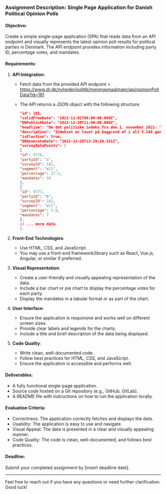 ### Assignment Description: Single Page Application for Danish Political Opinion Polls

#### Objective:

Create a simple single-page application (SPA) that reads data from an API endpoint and visually represents the latest opinion poll results for political parties in Denmark. The API endpoint provides information including party ID, percentage votes, and mandates.

#### Requirements:

1. **API Integration**:

   - Fetch data from the provided API endpoint = https://www.dr.dk/nyheder/politik/meningsmaalinger/api/opinionPollData?id=181
   - The API returns a JSON object with the following structure:

     ```json
     "id": 181,
     "validFromDate": "2022-11-01T00:00:00.000Z",
     "DRPublishDate": "2022-12-20T11:00:00.000Z",
     "headline": "Om det politiske indeks fra den 1. november 2022: ",
     "description": "Indekset er lavet på baggrund af i alt 5.548 gennemførte interviews med repræsentativt udvalgte danskere på 18 år og derover, hvoraf 4.416 (80 pct.) har afgivet et partivalg. Den maksimale usikkerhed på de overordnede resultater er +/÷ 1,7 procentpoint. Interviewene er gennemført den 01. november 2022 - 1. november 2022. OBS: I indekset spørges kun til opstillingsberettigede partier. Blokkenes styrkeforhold er beregnet for de partier, der er over spærregrænsen. Derfor kan opgørelsen ikke direkte sammenlignes med partiernes stemmeandele. ",
     "isElection": true,
     "DRGenerateDate": "2022-12-20T13:20:20.351Z",
     "surveyDataPoints": [
     {
     "id": 9776,
     "partyId": "a",
     "surveyId": 181,
     "segment": "all",
     "percentage": 27.5,
     "mandates": 50
     },
     {
     "id": 9777,
     "partyId": "b",
     "surveyId": 181,
     "segment": "all",
     "percentage": 3.8,
     "mandates": 7
     },
     // ... more data
     ]

     ```

2. **Front-End Technologies**:

   - Use HTML, CSS, and JavaScript.
   - You may use a front-end framework/library such as React, Vue.js, Angular, or similar if preferred.

3. **Visual Representation**:

   - Create a user-friendly and visually appealing representation of the data.
   - Include a bar chart or pie chart to display the percentage votes for each party.
   - Display the mandates in a tabular format or as part of the chart.

4. **User Interface**:

   - Ensure the application is responsive and works well on different screen sizes.
   - Provide clear labels and legends for the charts.
   - Include a title and brief description of the data being displayed.

5. **Code Quality**:
   - Write clean, well-documented code.
   - Follow best practices for HTML, CSS, and JavaScript.
   - Ensure the application is accessible and performs well.

#### Deliverables:

- A fully functional single-page application.
- Source code hosted on a Git repository (e.g., GitHub, GitLab).
- A README file with instructions on how to run the application locally.

#### Evaluation Criteria:

- Correctness: The application correctly fetches and displays the data.
- Usability: The application is easy to use and navigate.
- Visual Appeal: The data is presented in a clear and visually appealing manner.
- Code Quality: The code is clean, well-documented, and follows best practices.

#### Deadline:

Submit your completed assignment by [insert deadline date].

---

Feel free to reach out if you have any questions or need further clarification. Good luck!

